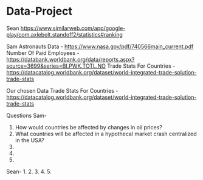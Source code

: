 # Data-Project
Sean
https://www.similarweb.com/app/google-play/com.axlebolt.standoff2/statistics#ranking

Sam
Astronauts Data - https://www.nasa.gov/pdf/740566main_current.pdf
Number Of Paid Employees - https://databank.worldbank.org/data/reports.aspx?source=3699&series=BI.PWK.TOTL.NO
Trade Stats For Countries - https://datacatalog.worldbank.org/dataset/world-integrated-trade-solution-trade-stats

Our chosen Data
Trade Stats For Countries - https://datacatalog.worldbank.org/dataset/world-integrated-trade-solution-trade-stats

Questions
Sam-
1. How would countries be affected by changes in oil prices?
2. What countries will be affected in a hypothecal market crash centralized in the USA?
3.
4.
5.

Sean-
1.
2.
3.
4.
5.
